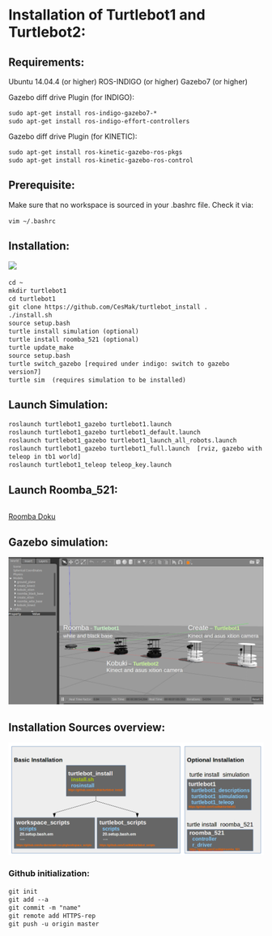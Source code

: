 # Installation of Turtlebot1 and Turtlebot2:

## Requirements:
Ubuntu 14.04.4 (or higher)
ROS-INDIGO     (or higher)
Gazebo7        (or higher)

Gazebo diff drive Plugin (for INDIGO):
```
sudo apt-get install ros-indigo-gazebo7-*
sudo apt-get install ros-indigo-effort-controllers
```

Gazebo diff drive Plugin (for KINETIC):
```
sudo apt-get install ros-kinetic-gazebo-ros-pkgs
sudo apt-get install ros-kinetic-gazebo-ros-control
```

## Prerequisite:
Make sure that no workspace is sourced in your .bashrc file. Check it via:

`vim ~/.bashrc`

## Installation:

![](https://github.com/CesMak/turtlebot1/blob/master/doc/installation.gif)

```
cd ~
mkdir turtlebot1
cd turtlebot1
git clone https://github.com/CesMak/turtlebot_install .
./install.sh
source setup.bash
turtle install simulation (optional)
turtle install roomba_521 (optional)
turtle update_make
source setup.bash
turtle switch_gazebo [required under indigo: switch to gazebo version7]
turtle sim  (requires simulation to be installed)
```

## Launch Simulation:
```
roslaunch turtlebot1_gazebo turtlebot1.launch
roslaunch turtlebot1_gazebo turtlebot1_default.launch
roslaunch turtlebot1_gazebo turtlebot1_launch_all_robots.launch
roslaunch turtlebot1_gazebo turtlebot1_full.launch  [rviz, gazebo with teleop in tb1 world]
roslaunch turtlebot1_teleop teleop_key.launch
```

## Launch Roomba_521:
```

```
[Roomba Doku](https://github.com/CesMak/roomba_521)

## Gazebo simulation:
![](https://github.com/CesMak/turtlebot1/blob/master/doc/gazebo_all_robots.png)

## Installation Sources overview:
![](https://github.com/CesMak/turtlebot1/blob/master/doc/Installation_Overview.png)


### Github initialization:

```
git init
git add --a
git commit -m "name"
git remote add HTTPS-rep
git push -u origin master
```

